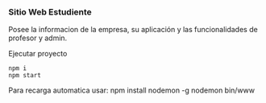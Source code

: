### Sitio Web Estudiente

Posee la informacion de la empresa, su aplicación y las funcionalidades de profesor y admin.

Ejecutar proyecto

    npm i
    npm start

Para recarga automatica usar:
    npm install nodemon -g
    nodemon bin/www